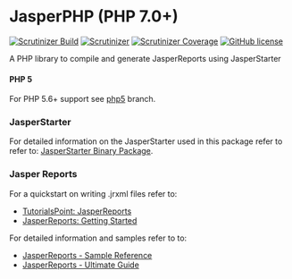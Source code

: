 # JasperPHP (PHP 7.0+)

[![Scrutinizer Build](https://img.shields.io/scrutinizer/build/g/Eihen/JasperPHP.svg)](https://scrutinizer-ci.com/g/Eihen/JasperPHP/build-status/master)
[![Scrutinizer](https://img.shields.io/scrutinizer/g/Eihen/JasperPHP.svg)](https://scrutinizer-ci.com/g/Eihen/JasperPHP/?branch=master)
[![Scrutinizer Coverage](https://img.shields.io/scrutinizer/coverage/g/Eihen/JasperPHP.svg)](https://scrutinizer-ci.com/g/Eihen/JasperPHP/?branch=master)
[![GitHub license](https://img.shields.io/github/license/Eihen/JasperPHP.svg)](https://github.com/Eihen/JasperPHP/blob/master/LICENSE)

A PHP library to compile and generate JasperReports using JasperStarter

#### PHP 5
For PHP 5.6+ support see [php5](https://github.com/Eihen/JasperPHP/tree/php5) branch.

### JasperStarter
For detailed information on the JasperStarter used in this package refer to refer to: [JasperStarter Binary Package](https://github.com/Eihen/JasperStarter-bin).

### Jasper Reports
For a quickstart on writing .jrxml files refer to:
+ [TutorialsPoint: JasperReports](https://www.tutorialspoint.com/jasper_reports)
+ [JasperReports: Getting Started](https://community.jaspersoft.com/wiki/getting-started-jasperreports-library)

For detailed information and samples refer to to:
+ [JasperReports - Sample Reference](http://jasperreports.sourceforge.net/sample.reference.html)
+ [JasperReports - Ultimate Guide](http://jasperreports.sourceforge.net/JasperReports-Ultimate-Guide-3.pdf)

